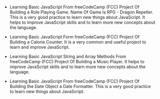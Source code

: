 - Learning Basic JavaScript From freeCodeCamp (FCC) Project Of Building a Role Playing Game. Name Of Game Is RPG - Dragon Repeller. This is a very good practice to learn new things about JavaScript. It helps to improve JavaScript skills and to learn more new concepts about the language.

- Learning Basic JavaScript Form freeCodeCamp (FCC) Project Of Building a Calorie Counter. It is a very common and useful project to learn and improve JavaScript.

- Learning Basic JavaScript String and Array Methods From freeCodeCamp (FCC) Project Of Building a Music Player. It helps to improve JavaScript skills and to learn more new concepts about the language.

- Learning Basic JavaScript From freeCodeCamp (FCC) Project Of Building the Date Object a Date Formatter. This is a very good practice to learn new things about JavaScript.
